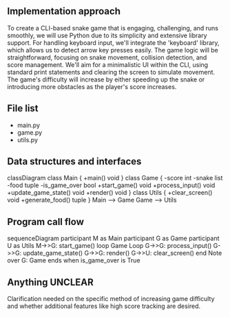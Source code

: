 ## Implementation approach

To create a CLI-based snake game that is engaging, challenging, and runs smoothly, we will use Python due to its simplicity and extensive library support. For handling keyboard input, we'll integrate the 'keyboard' library, which allows us to detect arrow key presses easily. The game logic will be straightforward, focusing on snake movement, collision detection, and score management. We'll aim for a minimalistic UI within the CLI, using standard print statements and clearing the screen to simulate movement. The game's difficulty will increase by either speeding up the snake or introducing more obstacles as the player's score increases.

## File list

- main.py
- game.py
- utils.py

## Data structures and interfaces


classDiagram
    class Main {
        +main() void
    }
    class Game {
        -score int
        -snake list
        -food tuple
        -is_game_over bool
        +start_game() void
        +process_input() void
        +update_game_state() void
        +render() void
    }
    class Utils {
        +clear_screen() void
        +generate_food() tuple
    }
    Main --> Game
    Game --> Utils


## Program call flow


sequenceDiagram
    participant M as Main
    participant G as Game
    participant U as Utils
    M->>G: start_game()
    loop Game Loop
        G->>G: process_input()
        G->>G: update_game_state()
        G->>G: render()
        G->>U: clear_screen()
    end
    Note over G: Game ends when is_game_over is True


## Anything UNCLEAR

Clarification needed on the specific method of increasing game difficulty and whether additional features like high score tracking are desired.

